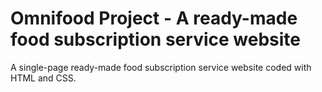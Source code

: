 # Omnifood Project - A ready-made food subscription service website

A single-page ready-made food subscription service website coded with HTML and CSS.
